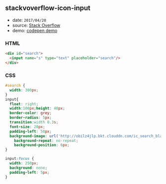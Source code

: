 ## stackvoverflow-icon-input

* date: `2017/04/20`
* source: [Stack Overflow](http://stackoverflow.com/)
* demo: [codepen demo](https://codepen.io/yrq110/pen/dWGrNe?editors=1100)

### HTML
```html
<div id="search">
  <input name="s" type="text" placeholder="search"/>
</div>
```

### CSS
```css
#search {
  width: 300px;
}
input{
  float: right;
  width:100px;height: 40px;
  border-color: grey;
  border-radius: 5px;
  transition:width 0.3s;
  font-size: 20px;
  padding-left: 50px;
  background-image: url('http://obilz4jlp.bkt.clouddn.com/ic_search_black_24dp_2x.png');
	background-repeat: no-repeat;
	background-position: 6px;
}

input:focus {
  width: 250px;
  background: none;
  padding-left: 5px;
}
```

